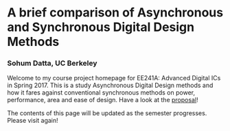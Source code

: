 # A brief comparison of Asynchronous and Synchronous Digital Design Methods
### Sohum Datta, UC Berkeley

Welcome to my course project homepage for EE241A: Advanced Digital ICs in Spring 2017. This is a study Asynchronous Digital Design methods and how it fares against conventional synchronous methods on power, performance, area and ease of design. Have a look at the [proposal](EE241B_Proposal.pdf)!

The contents of this page will be updated as the semester progresses. Please visit again!
